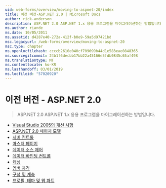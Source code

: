 ```yaml
---
uid: web-forms/overview/moving-to-aspnet-20/index
title: 이전 버전-ASP.NET 2.0 | Microsoft Docs
author: rick-anderson
description: ASP.NET 2.0 ASP.NET 1.x 응용 프로그램을 마이그레이션하는 방법입니다.
ms.author: riande
ms.date: 10/05/2011
ms.assetid: d4287e40-272a-412f-b0e9-59a5d97421bd
msc.legacyurl: /web-forms/overview/moving-to-aspnet-20
msc.type: chapter
ms.openlocfilehash: ccccb2610e040cf709099b44d1e583eae0848365
ms.sourcegitcommit: 24b1f6decbb17bb22a45166e5fdb0845c65af498
ms.translationtype: MT
ms.contentlocale: ko-KR
ms.lasthandoff: 03/01/2019
ms.locfileid: "57020920"
---
```

<a name="older-versions---aspnet-20"></a>이전 버전 - ASP.NET 2.0
====================
> ASP.NET 2.0 ASP.NET 1.x 응용 프로그램을 마이그레이션하는 방법입니다.


- [Visual Studio 2005의 개선 사항](improvements-in-visual-studio-2005.md)
- [ASP.NET 2.0 페이지 모델](the-asp-net-2-0-page-model.md)
- [서버 컨트롤](server-controls.md)
- [마스터 페이지](master-pages.md)
- [데이터 소스 제어](data-source-controls.md)
- [데이터 바인딩 컨트롤](data-bound-controls.md)
- [캐싱](caching.md)
- [멤버 자격](membership.md)
- [구성 및 계측](configuration-and-instrumentation.md)
- [프로필, 테마 및 웹 파트](profiles-themes-and-web-parts.md)
